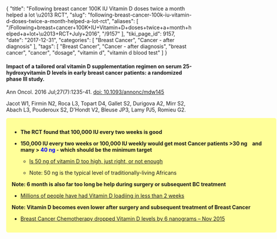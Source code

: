{
    "title": "Following breast cancer 100K IU Vitamin D doses twice a month helped a lot \u2013 RCT",
    "slug": "following-breast-cancer-100k-iu-vitamin-d-doses-twice-a-month-helped-a-lot-rct",
    "aliases": [
        "/Following+breast+cancer+100K+IU+Vitamin+D+doses+twice+a+month+helped+a+lot+\u2013+RCT+July+2016",
        "/9157"
    ],
    "tiki_page_id": 9157,
    "date": "2017-12-31",
    "categories": [
        "Breast Cancer",
        "Cancer - after diagnosis"
    ],
    "tags": [
        "Breast Cancer",
        "Cancer - after diagnosis",
        "breast cancer",
        "cancer",
        "dosage",
        "vitamin d",
        "vitamin d blood test"
    ]
}


#### Impact of a tailored oral vitamin D supplementation regimen on serum 25-hydroxyvitamin D levels in early breast cancer patients: a randomized phase III study.

Ann Oncol. 2016 Jul;27(7):1235-41. [doi: 10.1093/annonc/mdw145](https://doi.org/10.1093/annonc/mdw145)

Jacot W1, Firmin N2, Roca L3, Topart D4, Gallet S2, Durigova A2, Mirr S2, Abach L3, Pouderoux S2, D'Hondt V2, Bleuse JP3, Lamy PJ5, Romieu G2.

<div class="border" style="background-color:#FF9;padding:15px;margin:10px 0;border-radius:5px;width:700px">

*  **The RCT found that 100,000 IU every two weeks is good** 

*  **150,000 IU every two weeks or 100,000 IU weekly would get most Cancer patients >30 ng&nbsp; &nbsp; and many > <span style="color:#00F;">40 ng </span>- which should be the minimum target** 

   * [Is 50 ng of vitamin D too high, just right, or not enough](/posts/is-50-ng-of-vitamin-d-too-high-just-right-or-not-enough)

   * Note: 50 ng is the typical level of traditionally-living Africans

 **Note: 6 month is also far too long be help during surgery or subsequent BC treatment** 

* [Millions of people have had Vitamin D loadiing in less than 2 weeks](/posts/overview-loading-of-vitamin-d)

 **Note: Vitamin D becomes even lower after surgery and subsequent treatment  of Breast Cancer** 

* [Breast Cancer Chemotherapy dropped Vitamin D levels by 6 nanograms – Nov 2015](/posts/breast-cancer-chemotherapy-dropped-vitamin-d-levels-by-6-nanograms)